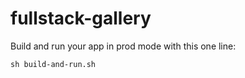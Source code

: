 # fullstack-gallery

Build and run your app in prod mode with this one line:
```
sh build-and-run.sh

```